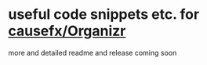 # useful code snippets etc. for [causefx/Organizr](https://github.com/causefx/Organizr)

more and detailed readme and release coming soon
